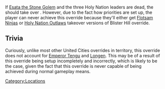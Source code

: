 If [Esata the Stone Golem](Esata_the_Stone_Golem.md "wikilink") and the
three Holy Nation leaders are dead, the [](02%20-%20Projects%20&%20Wikis/Kenshi/Kenshi%20Wiki/Kenshi%20Wiki%20Template/United_Cities.md) should take over [](Blister_Hill.md). However, due to the fact how priorities
are set up, the player can never achieve this override because they'll
either get [Flotsam Ninjas](Blister_Hill/Flotsam_Ninjas "wikilink") or
[Holy Nation Outlaws](Blister_Hill/Holy_Nation_Outlaws "wikilink")
takeover versions of Blister Hill override.

## Trivia

Curiously, unlike most other United Cities overrides in [](02%20-%20Projects%20&%20Wikis/Kenshi/Kenshi%20Wiki/Kenshi%20Wiki%20Template/The_Holy_Nation.md) territory, this override does not
account for [Emperor Tengu](Emperor_Tengu.md "wikilink") and
[Longen](Longen.md "wikilink"). This may be of a result of this override
being setup incompletely and incorrectly, which is likely to be the
case, given the fact that this override is never capable of being
achieved during normal gameplay means.

[Category:Locations](Category:Locations "wikilink")